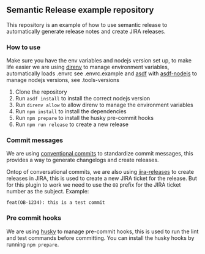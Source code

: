 ## Semantic Release example repository

This repository is an example of how to use semantic release to automatically generate release notes and create JIRA releases.

### How to use

Make sure you have the env variables and nodejs version set up, to make life easier we are using [direnv](https://direnv.net/) to manage environment variables, automatically loads .envrc see .envrc.example and [asdf](https://asdf-vm.com/) with [asdf-nodejs](https://github.com/asdf-vm/asdf-nodejs) to manage nodejs versions, see .tools-versions

1. Clone the repository
2. Run `asdf install` to install the correct nodejs version
3. Run `direnv allow` to allow direnv to manage the environment variables
4. Run `npm install` to install the dependencies
5. Run `npm prepare` to install the husky pre-commit hooks
6. Run `npm run release` to create a new release


### Commit messages

We are using [conventional commits](https://conventionalcommits.org/) to standardize commit messages, this provides a way to generate changelogs and create releases.

Ontop of conversational commits, we are also using [jira-releases](https://github.com/cycjimmy/semantic-release-jira-releases) to create releases in JIRA, this is used to create a new JIRA ticket for the release. But for this plugin to work we need to use the `OB` prefix for the JIRA ticket number as the subject. Example:

```
feat(OB-1234): this is a test commit
```
### Pre commit hooks

We are using [husky](https://github.com/typicode/husky) to manage pre-commit hooks, this is used to run the lint and test commands before committing. You can install the husky hooks by running `npm prepare`.


